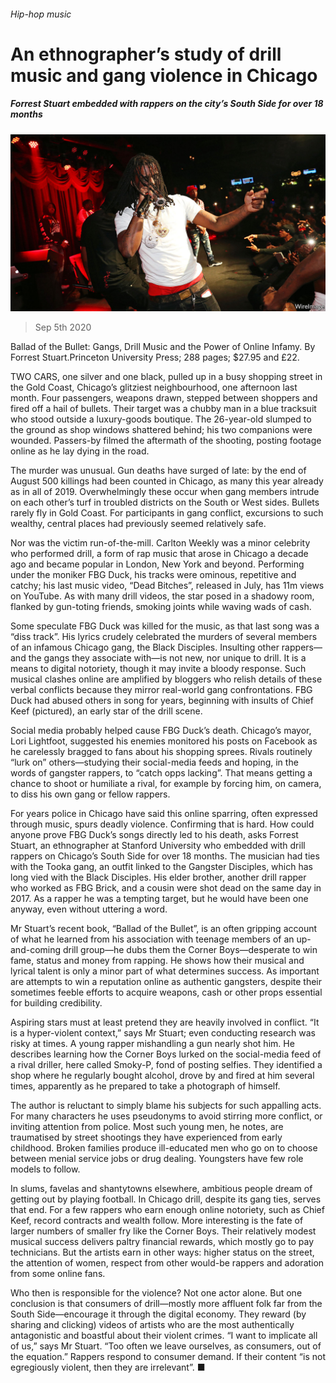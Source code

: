 ###### Hip-hop music

# An ethnographer’s study of drill music and gang violence in Chicago 

##### Forrest Stuart embedded with rappers on the city’s South Side for over 18 months 

![image](images/20200905_BKP012_0.jpg) 

> Sep 5th 2020 

Ballad of the Bullet: Gangs, Drill Music and the Power of Online Infamy. By Forrest Stuart.Princeton University Press; 288 pages; $27.95 and £22.

TWO CARS, one silver and one black, pulled up in a busy shopping street in the Gold Coast, Chicago’s glitziest neighbourhood, one afternoon last month. Four passengers, weapons drawn, stepped between shoppers and fired off a hail of bullets. Their target was a chubby man in a blue tracksuit who stood outside a luxury-goods boutique. The 26-year-old slumped to the ground as shop windows shattered behind; his two companions were wounded. Passers-by filmed the aftermath of the shooting, posting footage online as he lay dying in the road.


The murder was unusual. Gun deaths have surged of late: by the end of August 500 killings had been counted in Chicago, as many this year already as in all of 2019. Overwhelmingly these occur when gang members intrude on each other’s turf in troubled districts on the South or West sides. Bullets rarely fly in Gold Coast. For participants in gang conflict, excursions to such wealthy, central places had previously seemed relatively safe.

Nor was the victim run-of-the-mill. Carlton Weekly was a minor celebrity who performed drill, a form of rap music that arose in Chicago a decade ago and became popular in London, New York and beyond. Performing under the moniker FBG Duck, his tracks were ominous, repetitive and catchy; his last music video, “Dead Bitches”, released in July, has 11m views on YouTube. As with many drill videos, the star posed in a shadowy room, flanked by gun-toting friends, smoking joints while waving wads of cash.

Some speculate FBG Duck was killed for the music, as that last song was a “diss track”. His lyrics crudely celebrated the murders of several members of an infamous Chicago gang, the Black Disciples. Insulting other rappers—and the gangs they associate with—is not new, nor unique to drill. It is a means to digital notoriety, though it may invite a bloody response. Such musical clashes online are amplified by bloggers who relish details of these verbal conflicts because they mirror real-world gang confrontations. FBG Duck had abused others in song for years, beginning with insults of Chief Keef (pictured), an early star of the drill scene.

Social media probably helped cause FBG Duck’s death. Chicago’s mayor, Lori Lightfoot, suggested his enemies monitored his posts on Facebook as he carelessly bragged to fans about his shopping sprees. Rivals routinely “lurk on” others—studying their social-media feeds and hoping, in the words of gangster rappers, to “catch opps lacking”. That means getting a chance to shoot or humiliate a rival, for example by forcing him, on camera, to diss his own gang or fellow rappers.

For years police in Chicago have said this online sparring, often expressed through music, spurs deadly violence. Confirming that is hard. How could anyone prove FBG Duck’s songs directly led to his death, asks Forrest Stuart, an ethnographer at Stanford University who embedded with drill rappers on Chicago’s South Side for over 18 months. The musician had ties with the Tooka gang, an outfit linked to the Gangster Disciples, which has long vied with the Black Disciples. His elder brother, another drill rapper who worked as FBG Brick, and a cousin were shot dead on the same day in 2017. As a rapper he was a tempting target, but he would have been one anyway, even without uttering a word.

Mr Stuart’s recent book, “Ballad of the Bullet”, is an often gripping account of what he learned from his association with teenage members of an up-and-coming drill group—he dubs them the Corner Boys—desperate to win fame, status and money from rapping. He shows how their musical and lyrical talent is only a minor part of what determines success. As important are attempts to win a reputation online as authentic gangsters, despite their sometimes feeble efforts to acquire weapons, cash or other props essential for building credibility.

Aspiring stars must at least pretend they are heavily involved in conflict. “It is a hyper-violent context,” says Mr Stuart; even conducting research was risky at times. A young rapper mishandling a gun nearly shot him. He describes learning how the Corner Boys lurked on the social-media feed of a rival driller, here called Smoky-P, fond of posting selfies. They identified a shop where he regularly bought alcohol, drove by and fired at him several times, apparently as he prepared to take a photograph of himself.

The author is reluctant to simply blame his subjects for such appalling acts. For many characters he uses pseudonyms to avoid stirring more conflict, or inviting attention from police. Most such young men, he notes, are traumatised by street shootings they have experienced from early childhood. Broken families produce ill-educated men who go on to choose between menial service jobs or drug dealing. Youngsters have few role models to follow.

In slums, favelas and shantytowns elsewhere, ambitious people dream of getting out by playing football. In Chicago drill, despite its gang ties, serves that end. For a few rappers who earn enough online notoriety, such as Chief Keef, record contracts and wealth follow. More interesting is the fate of larger numbers of smaller fry like the Corner Boys. Their relatively modest musical success delivers paltry financial rewards, which mostly go to pay technicians. But the artists earn in other ways: higher status on the street, the attention of women, respect from other would-be rappers and adoration from some online fans.

Who then is responsible for the violence? Not one actor alone. But one conclusion is that consumers of drill—mostly more affluent folk far from the South Side—encourage it through the digital economy. They reward (by sharing and clicking) videos of artists who are the most authentically antagonistic and boastful about their violent crimes. “I want to implicate all of us,” says Mr Stuart. “Too often we leave ourselves, as consumers, out of the equation.” Rappers respond to consumer demand. If their content “is not egregiously violent, then they are irrelevant”. ■


